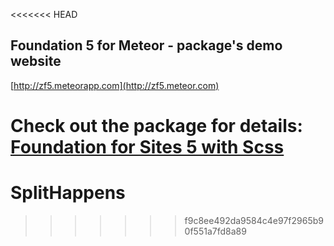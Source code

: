 <<<<<<< HEAD
## Foundation 5 for Meteor - package's demo website

[http://zf5.meteorapp.com](http://zf5.meteor.com)

Check out the package for details: [Foundation for Sites 5 with Scss](https://atmospherejs.com/juliancwirko/zf5)
=======
# SplitHappens
>>>>>>> f9c8ee492da9584c4e97f2965b90f551a7fd8a89
